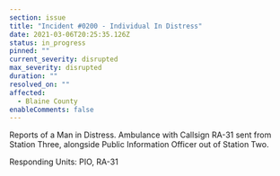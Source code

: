 ```yaml
---
section: issue
title: "Incident #0200 - Individual In Distress"
date: 2021-03-06T20:25:35.126Z
status: in_progress
pinned: ""
current_severity: disrupted
max_severity: disrupted
duration: ""
resolved_on: ""
affected:
  - Blaine County
enableComments: false
---
```

Reports of a Man in Distress. Ambulance with Callsign RA-31 sent from Station Three, alongside Public Information Officer out of Station Two.



Responding Units: PIO, RA-31